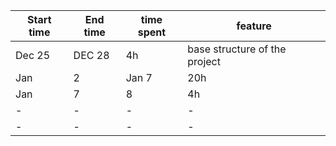 | Start time  | End time | time spent | feature |
|-----------|-------------|-------------|-------------|
| Dec 25 | DEC 28 | 4h | base structure of the project |
| Jan | 2 | Jan 7 | 20h | framebox and animation |
| Jan | 7 | 8 | 4h | fix functionality |
| - | - | - | - |
| - | - | -| -